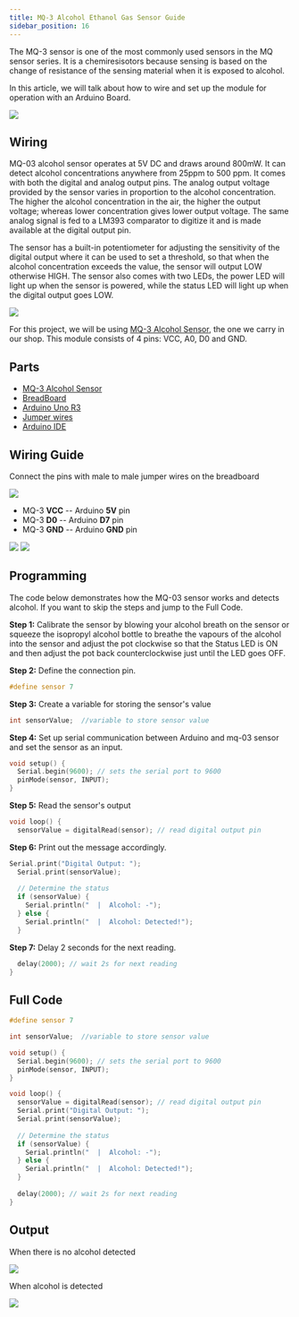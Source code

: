 ```yaml
---
title: MQ-3 Alcohol Ethanol Gas Sensor Guide
sidebar_position: 16
---
```


The MQ-3 sensor is one of the most commonly used sensors in the MQ sensor series. It is a chemiresisotors because sensing is based on the change of resistance of the sensing material when it is exposed to alcohol. 

In this article, we will talk about how to wire and set up the module for operation with an Arduino Board.  

![](/img/docs/product_guide/2175_01.png)

## Wiring 
MQ-03 alcohol sensor operates at 5V DC and draws around 800mW. It can detect alcohol concentrations anywhere from 25ppm to 500 ppm. It comes with both the digital and analog output pins. The analog output voltage provided by the sensor varies in proportion to the alcohol concentration. The higher the alcohol concentration in the air, the higher the output voltage; whereas lower concentration gives lower output voltage. The same analog signal is fed to a LM393 comparator to digitize it and is made available at the digital output pin.

The sensor has a built-in potentiometer for adjusting the sensitivity of the digital output where it can be used to set a threshold, so that when the alcohol concentration exceeds the value, the sensor will output LOW otherwise HIGH. The sensor also comes with two LEDs, the power LED will light up when the sensor is powered, while the status LED will light up when the digital output goes LOW. 

![](/img/docs/product_guide/2175_02.png)

For this project, we will be using [MQ-3 Alcohol Sensor](https://www.canadarobotix.com/2175), the one we carry in our shop. This module consists of 4 pins: VCC, A0, D0 and GND.

## Parts
* [MQ-3 Alcohol Sensor](https://www.canadarobotix.com/2175)
* [BreadBoard](https://www.canadarobotix.com/223)
* [Arduino Uno R3](https://www.canadarobotix.com/products/60)
* [Jumper wires](https://www.canadarobotix.com/products/922)
* [Arduino IDE](https://www.arduino.cc/en/software)

## Wiring Guide
Connect the pins with male to male jumper wires on the breadboard

![](/img/docs/product_guide/2175_03.png)

* MQ-3 **VCC** -- Arduino **5V** pin 
* MQ-3 **D0** -- Arduino **D7** pin 
* MQ-3 **GND** -- Arduino **GND** pin

![](/img/docs/product_guide/2175_04.png)
![](/img/docs/product_guide/2175_05.png)

## Programming 
The code below demonstrates how the MQ-03 sensor works and detects alcohol. If you want to skip the steps and jump to the Full Code. 

**Step 1:** Calibrate the sensor by blowing your alcohol breath on the sensor or squeeze the isopropyl alcohol bottle to breathe the vapours of the alcohol into the sensor and adjust the pot clockwise so that the Status LED is ON and then adjust the pot back counterclockwise just until the LED goes OFF.

**Step 2:** Define the connection pin. 

```c
#define sensor 7
```

**Step 3:** Create a variable for storing the sensor's value 

```c
int sensorValue;  //variable to store sensor value
```

**Step 4:** Set up serial communication between Arduino and mq-03 sensor and set the sensor as an input. 

```c
void setup() {
  Serial.begin(9600); // sets the serial port to 9600
  pinMode(sensor, INPUT);
}
```

**Step 5:** Read the sensor's output 

```c
void loop() {
  sensorValue = digitalRead(sensor); // read digital output pin
```

**Step 6:** Print out the message accordingly. 

```c
Serial.print("Digital Output: ");
  Serial.print(sensorValue);
  
  // Determine the status
  if (sensorValue) {
    Serial.println("  |  Alcohol: -");
  } else {
    Serial.println("  |  Alcohol: Detected!");
  }
```

**Step 7:** Delay 2 seconds for the next reading.

```c
  delay(2000); // wait 2s for next reading
}
```

## Full Code

```c
#define sensor 7

int sensorValue;  //variable to store sensor value

void setup() {
  Serial.begin(9600); // sets the serial port to 9600
  pinMode(sensor, INPUT);
}

void loop() {
  sensorValue = digitalRead(sensor); // read digital output pin
  Serial.print("Digital Output: ");
  Serial.print(sensorValue);
  
  // Determine the status
  if (sensorValue) {
    Serial.println("  |  Alcohol: -");
  } else {
    Serial.println("  |  Alcohol: Detected!");
  }
  
  delay(2000); // wait 2s for next reading
}
```

## Output 
When there is no alcohol detected 

![](/img/docs/product_guide/2175_06.png)

When alcohol is detected

![](/img/docs/product_guide/2175_07.png)